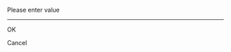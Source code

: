 Please enter value

------------------------------------------------------------------------

OK

Cancel
